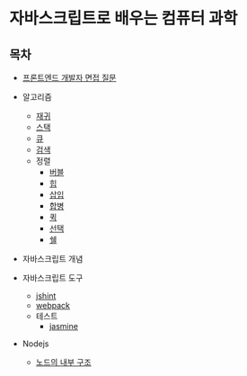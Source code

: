 # 자바스크립트로 배우는 컴퓨터 과학

## 목차

-   [프론트엔드 개발자 면접 질문](/interview/README.md)
-   알고리즘

    -   [재귀](/algorithmus/recursion/README.md)
    -   [스택](/algorithmus/stack/README.md)
    -   [큐](/algorithmus/queue/README.md)
    -   [검색](/algorithmus/search/README.md)
    -   정렬
        -   [버블](/algorithmus/sorting/bubble/README.md)
        -   [힙](/algorithmus/sorting/heap/README.md)
        -   [삽입](/algorithmus/sorting/insertion/README.md)
        -   [합병](/algorithmus/sorting/merge/README.md)
        -   [퀵](/algorithmus/sorting/quick/README.md)
        -   [선택](/algorithmus/sorting/selection/README.md)
        -   [쉘](/algorithmus/sorting/shell/README.md)

-   자바스크립트 개념
-   자바스크립트 도구
    -   [jshint](/tools/jshint/README.md)
    -   [webpack](/tools/webpack/README.md)
    -   테스트
        -   [jasmine](/tools/test/jasmine/README.md)
-   Nodejs
    -   [노드의 내부 구조](/nodejs/TheInternalsNode.md)
